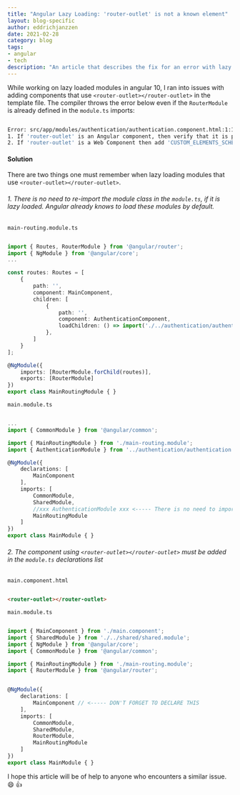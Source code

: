 ```yaml
---
title: "Angular Lazy Loading: 'router-outlet' is not a known element"
layout: blog-specific
author: eddrichjanzzen
date: 2021-02-28
category: blog
tags: 
- angular
- tech
description: "An article that describes the fix for an error with lazy loaded modules in angular: 'router-outlet' is not a known element.."
---	
```


While working on lazy loaded modules in angular 10, I ran into issues with adding components that use `<router-outlet></router-outlet>` in the template file. The compiler throws the error below even if the `RouterModule` is already defined in the `module.ts` imports: 

```bash

Error: src/app/modules/authentication/authentication.component.html:1:1 - error NG8001: 'router-outlet' is not a known element:
1. If 'router-outlet' is an Angular component, then verify that it is part of this module.
2. If 'router-outlet' is a Web Component then add 'CUSTOM_ELEMENTS_SCHEMA' to the '@NgModule.schemas' of this component to suppress this message.

```


#### Solution

There are two things one must remember when lazy loading modules that use `<router-outlet></router-outlet>`. 

###### 1. There is no need to re-import the module class in the `module.ts`, if it is lazy loaded. Angular already knows to load these modules by default.

`main-routing.module.ts`
```typescript

import { Routes, RouterModule } from '@angular/router';
import { NgModule } from '@angular/core';
...

const routes: Routes = [
    {
        path: '',
        component: MainComponent,
        children: [
            {
                path: '',
                component: AuthenticationComponent,
                loadChildren: () => import('./../authentication/authentication.module').then(m => m.AuthenticationModule)
            },
        ]
    }
];

@NgModule({
    imports: [RouterModule.forChild(routes)],
    exports: [RouterModule]
})
export class MainRoutingModule { }

```

`main.module.ts`
```typescript

...
import { CommonModule } from '@angular/common';

import { MainRoutingModule } from './main-routing.module';
import { AuthenticationModule } from '../authentication/authentication.module';

@NgModule({
    declarations: [
        MainComponent
    ],
    imports: [
        CommonModule,
        SharedModule,
        //xxx AuthenticationModule xxx <----- There is no need to import the module here
        MainRoutingModule
    ]
})
export class MainModule { }

```

###### 2. The component using `<router-outlet></router-outlet>` must be added in the  `module.ts` declarations list

`main.component.html`

```html

<router-outlet></router-outlet>

```

`main.module.ts`
```typescript

import { MainComponent } from './main.component';
import { SharedModule } from './../shared/shared.module';
import { NgModule } from '@angular/core';
import { CommonModule } from '@angular/common';

import { MainRoutingModule } from './main-routing.module';
import { RouterModule } from '@angular/router';


@NgModule({
    declarations: [
        MainComponent // <----- DON'T FORGET TO DECLARE THIS
    ],
    imports: [
        CommonModule,
        SharedModule,
        RouterModule,
        MainRoutingModule
    ]
})
export class MainModule { }

```

I hope this article will be of help to anyone who encounters a similar issue. :smile: :thumbsup: 






























